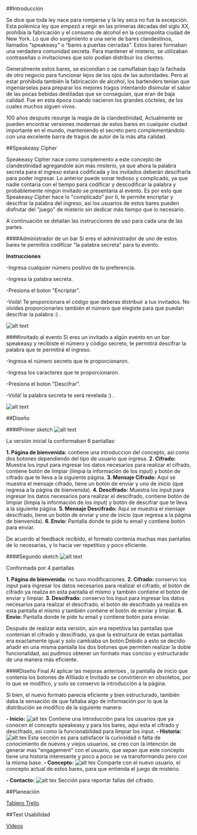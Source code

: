 ##Introducción

Se dice que toda ley nace para romperse y la ley seca no fue la excepción. Esta polémica ley que empezó a regir en las primeras décadas del siglo XX, prohibía la fabricación y el consumo de alcohol en la cosmopolita ciudad de New York. Lo que dio surgimiento a una serie de bares clandestinos, llamados “speakeasy” o “bares a puertas cerradas”. Estos bares formaban una verdadera comunidad secreta. Para mantener el misterio, se utilizaban contraseñas o invitaciones que solo podían distribuir los clientes.

Generalmente estos bares, se escondían o se camuflaban bajo la fachada de otro negocio para funcionar lejos de los ojos de las autoridades. Pero al estar prohibida también la fabricación de alcohol, los bartenders tenían que ingeniárselas para preparar los mejores tragos intentando disimular el sabor de las pocas bebidas destiladas que se conseguían, que eran de baja calidad. Fue en esta época cuando nacieron los grandes cócteles, de los cuales muchos siguen vivos.

100 años después resurge la magia de la clandestinidad, Actualmente se pueden encontrar versiones modernas de estos bares en cualquier ciudad importante en el mundo, manteniendo el secreto pero complementándolo con una excelente barra de tragos de autor de la más alta calidad.

##Speakeasy Cipher

Speakeasy Cipher nace como complemento a este concepto de clandestinidad agregandole aún más misterio, ya que ahora la palabra secreta para el ingreso estará codificada y los invitados deberán descifrarla para poder ingresar. Lo anterior puede sonar tedioso y complicado, ya que nadie contaría con el tiempo para codificar y descodificar la palabra y probablemente ningún invitado se presentaria al evento.
Es por esto que Speakeasy Cipher hace lo "complicado" por ti, te permite encriptar y descifrar la palabra del ingreso, asi los usuarios de estos bares pueden disfrutar del "juego" de misterio sin dedicar más tiempo que lo necesario.

A continuación se detallan las instrucciones de uso para cada una de las partes.

####Administrador de un bar
Si eres el administrador de uno de estos bares te permitira codificar "la palabra secreta" para tu evento.

**Instrucciones**

-Ingresa cualquier número positivo de tu preferencia.

-Ingresa la palabra secreta.

-Presiona el boton "Encriptar".

-Voilà! Te proporcionara el código que deberas distribuir a tus invitados. No olvides proporcionarles también el número que elegiste para que puedan descifrar la palabra :) .

![alt text](Imagenes-readme/instrucciones-admin.png)


####Invitado al evento
Si eres un invitado a algún evento en un bar speakeasy y recibiste el número y código secreto, te permitirá descifrar la palabra que te permitirá el ingreso.

-Ingresa el número secreto que te proporcionaron.

-Ingresa los caracteres que te proporcionaron.

-Presiona el boton "Descifrar".

-Voilà! la palabra secreta te será revelada :) .

![alt text](Imagenes-readme/instrucciones-invit.png)

##Diseño

####Primer sketch
![alt text](Imagenes-readme/Sketch-uno.jpeg)

La versión inicial la conformaban 6 pantallas:

**1. Página de bienvenida:**  contiene una introduccion del concepto, asi como dos botones dependiendo del tipo de usuario que ingresa.
**2. Cifrado:** Muestra los input para ingresar los datos necesarios para realizar el cifrado, contiene botón de limpiar (limpia la información de los input) y botón de cifrado que te lleva a la siguiente página.
**3. Mensaje Cifrado:** Aquí se muestra el mensaje cifrado, tiene un botón de enviar y uno de inicio (que regresa a la página de bienvenida).
**4. Descifrado:** Muestra los input para ingresar los datos necesarios para realizar el descifrado, contiene botón de limpiar (limpia la información de los input) y botón de descifrar que te lleva a la siguiente página.
**5. Mensaje Descifrado:** Aquí se muestra el mensaje descifrado, tiene un botón de enviar y uno de inicio (que regresa a la página de bienvenida).
**6. Envio:** Pantalla donde te pide tu email y contiene botón para enviar.

De acuerdo al feedback recibido, el formato contenia muchas mas pantallas de lo necesarias, y lo hacia ver repetitivo y poco eficiente.

####Segundo sketch
![alt text](Imagenes-readme/Sketch-dos.jpeg)

Conformada por 4 pantallas

**1. Página de bienvenida:**  no tuvo modificaciones.
**2. Cifrado:** conservo los input para ingresar los datos necesarios para realizar el cifrado, el botón de cifrado ya realiza en esta  pantalla el mismo y  también contiene el botón de enviar y limpiar.
**3. Descifrado:** conservo los input para ingresar los datos necesarios para realizar el descifrado, el botón de descifrado ya realiza en esta  pantalla el mismo y  también contiene el botón de enviar y limpiar.
**6. Envio:** Pantalla donde te pide tu email y contiene botón para enviar.

Después de realizar esta versión, aún era repetitiva las pantallas que contenian el cifrado y descifrado, ya que la estructura de estas pantallas era exactamente igual y solo cambiaba un botón.Debido a esto se decidio añadir en una misma pantalla los dos botones que permiten realizar la doble funcionalidad, así pudimos obtener un formato mas conciso y estructurado de una manera más eficiente.

####Diseño Final
Al aplicar las mejoras anterioes , la pantalla de inicio que contenia los botones de Afiliado e Invitado se convirtieron en obsoletos, por lo que se modifico, y solo se conservo la introducción a la página.

Si bien, el nuevo formato parecía eficiente y bien estructurado, también daba la sensación de que faltaba algo de información por lo que la distribución se modifico de la siguiente manera:

**- Inicio:**
![alt tex](Imagenes-readme/Inicio.png)
Contiene una introducción para los usuarios que ya conocen el concepto speakeasy y para los bares, aquí esta el cifrado y descifrado, asi como la funcionabilidad para limpiar los input.
**- Historia:**
![alt tex](Imagenes-readme/Historia.png)
Esta sección es para satisfacer la curiosidad o falta de conocimiento de  nuevos y viejos usuarios, se creo con la intención de generar mas "engagement" con el usuario, que sepan que este concepto tiene una historia interesante y poco a poco se va transformando pero con la misma base.
**- Concepto:**
![alt tex](Imagenes-readme/Concepto.png)
Comparte con el nuevo usuario, el concepto actual de estos bares, para que entienda el juego de misterio.

**- Contacto:**
![alt tex](Imagenes-readme/Contacto.png)
Sección para reportar fallas del cifrado.



##Planeación

[Tablero Trello](https://trello.com/invite/b/ZiVBWJ8J/28630b054f2efacdc8bc957bf614d51b/cipher)


##Test Usabilidad

[Videos](https://useloom.com/share/folder/b04d19473d1b4869bf0b5f1f4e7f4581)